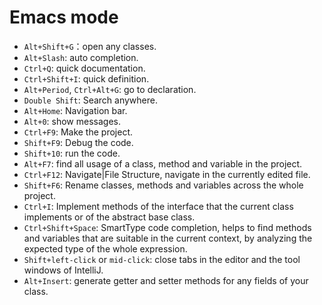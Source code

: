 
# Emacs mode

* `Alt+Shift+G`：open any classes.
* `Alt+Slash`: auto completion.
* `Ctrl+Q`: quick documentation.
* `Ctrl+Shift+I`: quick definition.
* `Alt+Period`, `Ctrl+Alt+G`: go to declaration.
* `Double Shift`: Search anywhere.
* `Alt+Home`: Navigation bar.
* `Alt+0`: show messages.
* `Ctrl+F9`: Make the project.
* `Shift+F9`: Debug the code.
* `Shift+10`: run the code.
* `Alt+F7`: find all usage of a class, method and variable in the project.
* `Ctrl+F12`: Navigate|File Structure, navigate in the currently edited file.
* `Shift+F6`: Rename classes, methods and variables across the whole project.
* `Ctrl+I`: Implement methods of the interface that the current class implements
  or of the abstract base class.
* `Ctrl+Shift+Space`: SmartType code completion, helps to find methods and
  variables that are suitable in the current context, by analyzing the expected
  type of the whole expression.
* `Shift+left-click` or `mid-click`: close tabs in the editor and the tool
  windows of IntelliJ.
* `Alt+Insert`: generate getter and setter methods for any fields of your class.
